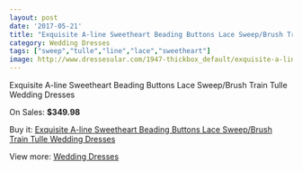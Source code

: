 ```yaml
---
layout: post
date: '2017-05-21'
title: "Exquisite A-line Sweetheart Beading Buttons Lace Sweep/Brush Train Tulle Wedding Dresses"
category: Wedding Dresses
tags: ["sweep","tulle","line","lace","sweetheart"]
image: http://www.dressesular.com/1947-thickbox_default/exquisite-a-line-sweetheart-beading-buttons-lace-sweep-brush-train-tulle-wedding-dresses.jpg
---
```

Exquisite A-line Sweetheart Beading Buttons Lace Sweep/Brush Train Tulle Wedding Dresses

On Sales: **$349.98**
<a href="https://www.dressesular.com/wedding-dresses/725-exquisite-a-line-sweetheart-beading-buttons-lace-sweep-brush-train-tulle-wedding-dresses.html"><amp-img layout="responsive" width="600" height="600" src="//www.dressesular.com/1947-thickbox_default/exquisite-a-line-sweetheart-beading-buttons-lace-sweep-brush-train-tulle-wedding-dresses.jpg" alt="Exquisite A-line Sweetheart Beading Buttons Lace Sweep/Brush Train Tulle Wedding Dresses 0" /></a>
<a href="https://www.dressesular.com/wedding-dresses/725-exquisite-a-line-sweetheart-beading-buttons-lace-sweep-brush-train-tulle-wedding-dresses.html"><amp-img layout="responsive" width="600" height="600" src="//www.dressesular.com/1948-thickbox_default/exquisite-a-line-sweetheart-beading-buttons-lace-sweep-brush-train-tulle-wedding-dresses.jpg" alt="Exquisite A-line Sweetheart Beading Buttons Lace Sweep/Brush Train Tulle Wedding Dresses 1" /></a>

Buy it: [Exquisite A-line Sweetheart Beading Buttons Lace Sweep/Brush Train Tulle Wedding Dresses](https://www.dressesular.com/wedding-dresses/725-exquisite-a-line-sweetheart-beading-buttons-lace-sweep-brush-train-tulle-wedding-dresses.html "Exquisite A-line Sweetheart Beading Buttons Lace Sweep/Brush Train Tulle Wedding Dresses")

View more: [Wedding Dresses](https://www.dressesular.com/3-wedding-dresses "Wedding Dresses")